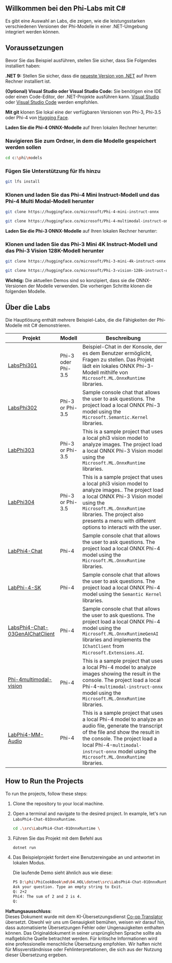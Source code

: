 <!--
CO_OP_TRANSLATOR_METADATA:
{
  "original_hash": "8fd4bbea0a970872d95cf189202589e1",
  "translation_date": "2025-03-27T16:24:28+00:00",
  "source_file": "md\\04.HOL\\dotnet\\readme.md",
  "language_code": "de"
}
-->
## Willkommen bei den Phi-Labs mit C#

Es gibt eine Auswahl an Labs, die zeigen, wie die leistungsstarken verschiedenen Versionen der Phi-Modelle in einer .NET-Umgebung integriert werden können.

## Voraussetzungen

Bevor Sie das Beispiel ausführen, stellen Sie sicher, dass Sie Folgendes installiert haben:

**.NET 9:** Stellen Sie sicher, dass die [neueste Version von .NET](https://dotnet.microsoft.com/download/dotnet?WT.mc_id=aiml-137032-kinfeylo) auf Ihrem Rechner installiert ist.

**(Optional) Visual Studio oder Visual Studio Code:** Sie benötigen eine IDE oder einen Code-Editor, der .NET-Projekte ausführen kann. [Visual Studio](https://visualstudio.microsoft.com?WT.mc_id=aiml-137032-kinfeylo) oder [Visual Studio Code](https://code.visualstudio.com?WT.mc_id=aiml-137032-kinfeylo) werden empfohlen.

**Mit git** klonen Sie lokal eine der verfügbaren Versionen von Phi-3, Phi-3.5 oder Phi-4 von [Hugging Face](https://huggingface.co/collections/lokinfey/phi-4-family-679c6f234061a1ab60f5547c).

**Laden Sie die Phi-4 ONNX-Modelle** auf Ihren lokalen Rechner herunter:

### Navigieren Sie zum Ordner, in dem die Modelle gespeichert werden sollen

```bash
cd c:\phi\models
```

### Fügen Sie Unterstützung für lfs hinzu

```bash
git lfs install 
```

### Klonen und laden Sie das Phi-4 Mini Instruct-Modell und das Phi-4 Multi Modal-Modell herunter

```bash
git clone https://huggingface.co/microsoft/Phi-4-mini-instruct-onnx

git clone https://huggingface.co/microsoft/Phi-4-multimodal-instruct-onnx
```

**Laden Sie die Phi-3 ONNX-Modelle** auf Ihren lokalen Rechner herunter:

### Klonen und laden Sie das Phi-3 Mini 4K Instruct-Modell und das Phi-3 Vision 128K-Modell herunter

```bash
git clone https://huggingface.co/microsoft/Phi-3-mini-4k-instruct-onnx

git clone https://huggingface.co/microsoft/Phi-3-vision-128k-instruct-onnx-cpu
```

**Wichtig:** Die aktuellen Demos sind so konzipiert, dass sie die ONNX-Versionen der Modelle verwenden. Die vorherigen Schritte klonen die folgenden Modelle.

## Über die Labs

Die Hauptlösung enthält mehrere Beispiel-Labs, die die Fähigkeiten der Phi-Modelle mit C# demonstrieren.

| Projekt | Modell | Beschreibung |
| ------------ | -----------| ----------- |
| [LabsPhi301](../../../../../md/04.HOL/dotnet/src/LabsPhi301) | Phi-3 oder Phi-3.5 | Beispiel-Chat in der Konsole, der es dem Benutzer ermöglicht, Fragen zu stellen. Das Projekt lädt ein lokales ONNX Phi-3-Modell mithilfe von `Microsoft.ML.OnnxRuntime` libraries. |
| [LabsPhi302](../../../../../md/04.HOL/dotnet/src/LabsPhi302) | Phi-3 or Phi-3.5 | Sample console chat that allows the user to ask questions. The project load a local ONNX Phi-3 model using the `Microsoft.Semantic.Kernel` libraries. |
| [LabPhi303](../../../../../md/04.HOL/dotnet/src/LabsPhi303) | Phi-3 or Phi-3.5 | This is a sample project that uses a local phi3 vision model to analyze images. The project load a local ONNX Phi-3 Vision model using the `Microsoft.ML.OnnxRuntime` libraries. |
| [LabPhi304](../../../../../md/04.HOL/dotnet/src/LabsPhi304) | Phi-3 or Phi-3.5 | This is a sample project that uses a local phi3 vision model to analyze images.. The project load a local ONNX Phi-3 Vision model using the `Microsoft.ML.OnnxRuntime` libraries. The project also presents a menu with different options to interacti with the user. | 
| [LabPhi4-Chat](../../../../../md/04.HOL/dotnet/src/LabsPhi4-Chat-01OnnxRuntime) | Phi-4 | Sample console chat that allows the user to ask questions. The project load a local ONNX Phi-4 model using the `Microsoft.ML.OnnxRuntime` libraries. |
| [LabPhi-4-SK](../../../../../md/04.HOL/dotnet/src/LabsPhi4-Chat-02SK) | Phi-4 | Sample console chat that allows the user to ask questions. The project load a local ONNX Phi-4 model using the `Semantic Kernel` libraries. |
| [LabsPhi4-Chat-03GenAIChatClient](../../../../../md/04.HOL/dotnet/src/LabsPhi4-Chat-03GenAIChatClient) | Phi-4 | Sample console chat that allows the user to ask questions. The project load a local ONNX Phi-4 model using the `Microsoft.ML.OnnxRuntimeGenAI` libraries and implements the `IChatClient` from `Microsoft.Extensions.AI`. |
| [Phi-4multimodal-vision](../../../../../md/04.HOL/dotnet/src/LabsPhi4-MultiModal-01Images) | Phi-4 | This is a sample project that uses a local Phi-4 model to analyze images showing the result in the console. The project load a local Phi-4-`multimodal-instruct-onnx` model using the `Microsoft.ML.OnnxRuntime` libraries. |
| [LabPhi4-MM-Audio](../../../../../md/04.HOL/dotnet/src/LabsPhi4-MultiModal-02Audio) | Phi-4 |This is a sample project that uses a local Phi-4 model to analyze an audio file, generate the transcript of the file and show the result in the console. The project load a local Phi-4-`multimodal-instruct-onnx` model using the `Microsoft.ML.OnnxRuntime` libraries. |

## How to Run the Projects

To run the projects, follow these steps:

1. Clone the repository to your local machine.

1. Open a terminal and navigate to the desired project. In example, let's run `LabsPhi4-Chat-01OnnxRuntime`.

    ```bash
    cd .\src\LabsPhi4-Chat-01OnnxRuntime \
    ```

1. Führen Sie das Projekt mit dem Befehl aus

    ```bash
    dotnet run
    ```

1. Das Beispielprojekt fordert eine Benutzereingabe an und antwortet im lokalen Modus.

   Die laufende Demo sieht ähnlich aus wie diese:

   ```bash
   PS D:\phi\PhiCookBook\md\04.HOL\dotnet\src\LabsPhi4-Chat-01OnnxRuntime> dotnet run
   Ask your question. Type an empty string to Exit.
   Q: 2+2
   Phi4: The sum of 2 and 2 is 4.
   Q:
   ```

**Haftungsausschluss**:  
Dieses Dokument wurde mit dem KI-Übersetzungsdienst [Co-op Translator](https://github.com/Azure/co-op-translator) übersetzt. Obwohl wir uns um Genauigkeit bemühen, weisen wir darauf hin, dass automatisierte Übersetzungen Fehler oder Ungenauigkeiten enthalten können. Das Originaldokument in seiner ursprünglichen Sprache sollte als maßgebliche Quelle betrachtet werden. Für kritische Informationen wird eine professionelle menschliche Übersetzung empfohlen. Wir haften nicht für Missverständnisse oder Fehlinterpretationen, die sich aus der Nutzung dieser Übersetzung ergeben.